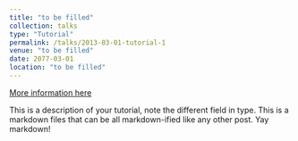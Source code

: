 ```yaml
---
title: "to be filled"
collection: talks
type: "Tutorial"
permalink: /talks/2013-03-01-tutorial-1
venue: "to be filled"
date: 2077-03-01
location: "to be filled"
---
```


[More information here](http://exampleurl.com)

This is a description of your tutorial, note the different field in type. This is a markdown files that can be all markdown-ified like any other post. Yay markdown!

